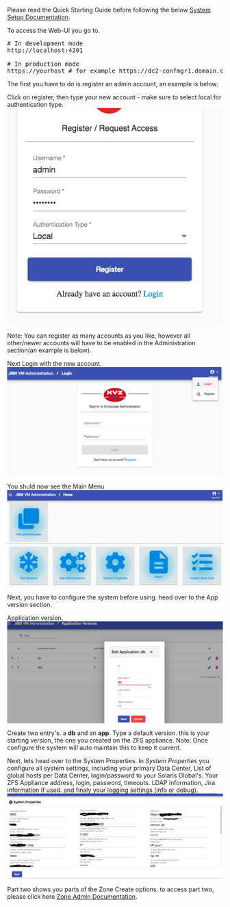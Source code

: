 Please read the Quick Starting Guide before following the below <a href="quick-setup.md">System Setup Documentation</a>.

To access the Web-UI you go to.
<pre>
# In development mode
http://localhost:4201

# In production mode
https://yourhost # for example https://dc2-confmgr1.domain.com
</pre>

The first you have to do is register an admin account, an example is below.

<p>Click on register, then type your new account - make sure to select local for authentication type.
<br><img src="../images/web-ui-register.png" alt="Register" align="middle" height="50%"></p>
Note: You can register as many accounts as you like, however all other/newer accounts will have to be enabled in the Administration section(an example is below).

<p>Next Login with the new account.
<br><img src="../images/web-ui-login.png" alt="Login" align="middle" height="50%"></p>

<p>You shuld now see the Main Menu
<br><img src="../images/web-ui-main.png" alt="Main-Menu" align="middle" height="80%"></p>

Next, you have to configure the system before using. head over to the App version section.
<p>Application version.
<br><img src="../images/web-ui-app-versions.png" alt="App-Versions" align="middle" height="75%"></p>

Create two entry's. a <b>db</b> and an <b>app</b>.
Type a default version. this is your starting version, the one you created on the ZFS appliance.
Note: Once configure the system will auto maintain this to keep it current.

Next, lets head over to the System Properties.
In <i>System Properties</i> you configure all system settings, including your primary Data Center, List of global hosts per Data Center, login/password to your Solaris Global's. Your ZFS Appliance address, login, password, timeouts. LDAP information, Jira information if used. and finaly your logging settings (info or debug).
<br><img src="../images/web-ui-system-properties.png" alt="System-Properties" align="middle" height="80%"></p>

Part two shows you parts of the Zone Create options. to access part two, please click here <a href="web-ui-configuration-part2.md">Zone Admin Documentation</a>.
